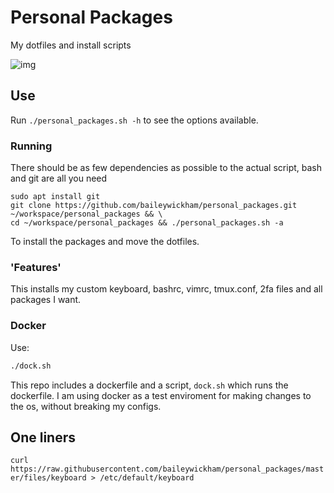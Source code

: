 # Personal Packages
My dotfiles and install scripts

![img](https://raw.githubusercontent.com/baileywickham/personal_packages/master/files/screencap.png)

## Use
Run `./personal_packages.sh -h` to see the options available.

### Running
There should be as few dependencies as possible to the actual script, bash and git are all you need
```
sudo apt install git
git clone https://github.com/baileywickham/personal_packages.git ~/workspace/personal_packages && \
cd ~/workspace/personal_packages && ./personal_packages.sh -a
```
To install the packages and move the dotfiles.

### 'Features'
This installs my custom keyboard, bashrc, vimrc, tmux.conf, 2fa files and all packages I want.

### Docker
Use:
```bash
./dock.sh
```
This repo includes a dockerfile and a script, ```dock.sh``` which runs the dockerfile. I am using docker as a test enviroment for making changes to the os, without breaking my configs.

## One liners
```curl https://raw.githubusercontent.com/baileywickham/personal_packages/master/files/keyboard > /etc/default/keyboard```
